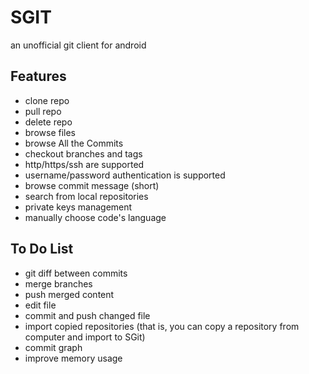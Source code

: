 SGIT
====

an unofficial git client for android

Features
------------
* clone repo
* pull repo
* delete repo
* browse files
* browse All the Commits
* checkout branches and tags
* http/https/ssh are supported
* username/password authentication is supported
* browse commit message (short)
* search from local repositories
* private keys management
* manually choose code's language

To Do List
---------------
* git diff between commits
* merge branches
* push merged content
* edit file
* commit and push changed file
* import copied repositories (that is, you can copy a repository from computer and import to SGit)
* commit graph
* improve memory usage
